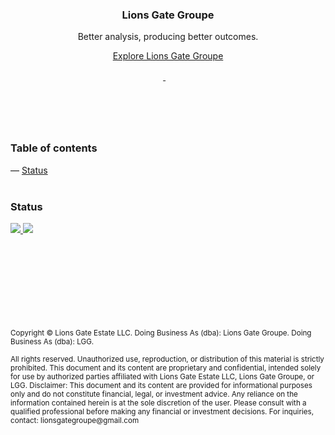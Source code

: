 <header>
  <div align="center">
    <h3>Lions Gate Groupe</h3>
    <p>
      Better analysis, producing better outcomes.
    </p>
    <p>
      <a href="https://github.com/lionsgategroupe">Explore Lions Gate Groupe</a>
    </p>
    <div>
      <a href="https://x.com/lionsgategroupe">
        <picture>
          <source 
            media="(prefers-color-scheme: dark)" 
            srcset="https://ico.vercel.app/x/ffffff"  width="16px">
          <img src="https://ico.vercel.app/x/000000"  width="16px">
        </picture>
      </a>
      &nbsp;&nbsp;
      <a href="https://github.com/lionsgategroupe">
        <picture>
          <source 
            media="(prefers-color-scheme: dark)" 
            srcset="https://ico.vercel.app/github/ffffff"  width="16px">
          <img src="https://ico.vercel.app/github/000000"  width="16px">
        </picture>
      </a>
    </div>
  </div>
</header>
<br />
<nav>
  <div>
    <h3>Table of contents</h3>
    <div>
      — <a href="#status">Status</a><br />
    </div>
  </div>
</nav>
<br />
<section>
  <div>
    <h3>Status</h3>
    <a href="https://lionsgategroupe.com">
      <img src="https://img.shields.io/badge/lionsgategroupe.com-EDEBE9?style=for-the-badge" />
    </a>
    <a href="https://x.com/lionsgategroupe">
      <img src="https://img.shields.io/badge/x-EDEBE9?style=for-the-badge" />
    </a>
  </div>
</section>
<br />
<br />
<br />
<br />
<br />
<br />
<br />
<br />
<footer>
  <p align="left">
    <sub>Copyright © Lions Gate Estate LLC. Doing Business As (dba): Lions Gate Groupe. Doing Business As (dba): LGG.</sub>
  </p>
  <p align="left">
    <sub>All rights reserved. Unauthorized use, reproduction, or distribution of this material is strictly prohibited. This document and its content are proprietary and confidential, intended solely for use by authorized parties affiliated with Lions Gate Estate LLC, Lions Gate Groupe, or LGG. Disclaimer: This document and its content are provided for informational purposes only and do not constitute financial, legal, or investment advice. Any reliance on the information contained herein is at the sole discretion of the user. Please consult with a qualified professional before making any financial or investment decisions. For inquiries, contact: lionsgategroupe@gmail.com</sub>
  </p>
</footer>
